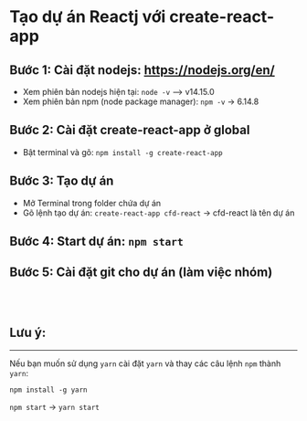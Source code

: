# Tạo dự án Reactj với create-react-app

## Bước 1: Cài đặt nodejs: https://nodejs.org/en/
- Xem phiên bản nodejs hiện tại: `node -v` --> v14.15.0
- Xem phiên bản npm (node package manager): `npm -v` -> 6.14.8
## Bước 2: Cài đặt create-react-app ở global
- Bật terminal và gõ: `npm install -g create-react-app`
## Bước 3: Tạo dự án
- Mở Terminal trong folder chứa dự án
- Gõ lệnh tạo dự án: `create-react-app cfd-react` -> cfd-react là tên dự án
## Bước 4: Start dự án: `npm start`

## Bước 5: Cài đặt git cho dự án (làm việc nhóm)
<br>
<br>

## Lưu ý: 
--------
Nếu bạn muốn sử dụng `yarn` cài đặt `yarn` và thay các câu lệnh `npm` thành `yarn`:

`npm install -g yarn`

`npm start` -> `yarn start`